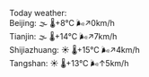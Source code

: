 Today weather:  
Beijing: 🌫  🌡️+8°C 🌬️↗0km/h  
Tianjin: 🌫  🌡️+14°C 🌬️↗7km/h  
Shijiazhuang: ☀️ 🌡️+15°C 🌬️↗4km/h  
Tangshan: ☀️ 🌡️+13°C 🌬️↑5km/h  
